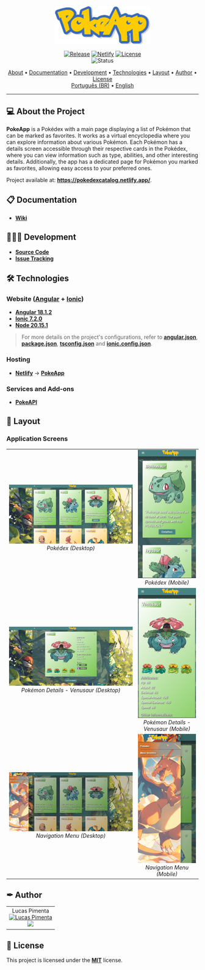 <div align="center">
<img style="" src="https://github.com/Jinkogule/PokeApp/blob/main/src/assets/images/pokeapp-logo.png" width="250px;" alt=""/>
<br>

[![Release](https://img.shields.io/github/v/release/Jinkogule/PokeApp?style=for-the-badge)](https://github.com/Jinkogule/PokeApp/releases)
[![Netlify](https://img.shields.io/netlify/7481926e-a6c5-449d-a47e-907874451c26?style=for-the-badge)](https://app.netlify.com/sites/pokedexcatalog/deploys)
[![License](https://img.shields.io/github/license/Jinkogule/pokeapp?style=for-the-badge)](LICENSE)<br>
![Status](https://img.shields.io/badge/STATUS-COMPLETED-brightgreen?style=for-the-badge)
</div>

<p align="center">
  <a href="#-about-the-project">About</a> •
  <a href="#-documentation">Documentation</a> •
  <a href="#-development">Development</a> •
  <a href="#-technologies">Technologies</a> •
  <a href="#-layout">Layout</a> •
  <a href="#-author">Author</a> •
  <a href="#-license">License</a>
  <br>
  <a href="./README.pt.md">Português (BR)</a> •
  <a href="./README.md">English</a>
</p>

---

## 💻 About the Project

**PokeApp** is a Pokédex with a main page displaying a list of Pokémon that can be marked as favorites. It works as a virtual encyclopedia where you can explore information about various Pokémon. Each Pokémon has a details screen accessible through their respective cards in the Pokédex, where you can view information such as type, abilities, and other interesting details. Additionally, the app has a dedicated page for Pokémon you marked as favorites, allowing easy access to your preferred ones.

Project available at: **https://pokedexcatalog.netlify.app/**.

## 📋 Documentation

-   **[Wiki](https://github.com/Jinkogule/PokeApp/wiki)**

## 🧑🏻‍💻 Development

-   **[Source Code](https://github.com/Jinkogule/PokeApp)**
-   **[Issue Tracking](https://github.com/Jinkogule/PokeApp/issues)**

## 🛠 Technologies

### **Website**  **([Angular](https://www.php.net/)**  +  **[Ionic](https://laravel.com/))**

-   **[Angular 18.1.2](https://angular.dev/)**
-   **[Ionic 7.2.0](https://ionicframework.com/)**
-   **[Node 20.15.1](https://nodejs.org/)**

> For more details on the project's configurations, refer to **[angular.json](https://github.com/Jinkogule/PokeApp/blob/main/angular.json)**, **[package.json](https://github.com/Jinkogule/PokeApp/blob/main/package.json)**, **[tsconfig.json](https://github.com/Jinkogule/PokeApp/blob/main/tsconfig.json)** and **[ionic.config.json](https://github.com/Jinkogule/PokeApp/blob/main/ionic.config.json)**.

### **Hosting**

-   **[Netlify](https://app.netlify.com/)** → **[PokeApp](https://pokedexcatalog.netlify.app/)**

### **Services and Add-ons**

-   **[PokeAPI](https://platform.openai.com/docs/overview)**

## 🎨 Layout

### Application Screens
<table>
  <tr>
    <td align="center">
      <img src="/src/screenshots/pokedex-desktop.png" alt="Pokédex (Desktop)" title="Pokédex (Desktop)">
      <br>
      <em>Pokédex (Desktop)</em>
    </td>
    <td align="center">
      <img src="/src/screenshots/pokedex-cel.png" alt="Pokédex (Mobile)" title="Pokédex (Mobile)">
      <br>
      <em>Pokédex (Mobile)</em>
    </td>
  </tr>
  <tr>
    <td align="center">
      <img src="/src/screenshots/pokemon-details-desktop.png" alt="Pokémon Details - Venusaur (Desktop)" title="Pokémon Details - Venusaur (Desktop)">
      <br>
      <em>Pokémon Details - Venusaur (Desktop)</em>
    </td>
    <td align="center">
      <img src="/src/screenshots/pokemon-details-cel.png" alt="Pokémon Details - Venusaur (Mobile)" title="Pokémon Details - Venusaur (Mobile)">
      <br>
      <em>Pokémon Details - Venusaur (Mobile)</em>
    </td>
  </tr>
  <tr>
    <td align="center">
      <img src="/src/screenshots/menu-desktop.png" alt="Navigation Menu (Desktop)" title="Navigation Menu (Desktop)">
      <br>
      <em>Navigation Menu (Desktop)</em>
    </td>
    <td align="center">
      <img src="/src/screenshots/menu-cel.png" alt="Navigation Menu (Mobile)" title="Navigation Menu (Mobile)">
      <br>
      <em>Navigation Menu (Mobile)</em>
    </td>
  </tr>
</table>

## ✒ Author

<table>
  <tr>
    <td align="center">
      Lucas Pimenta
      <br>
      <a href="https://github.com/Jinkogule">
        <img src="https://avatars.githubusercontent.com/u/52849575?v=4" width="100px;" alt="Lucas Pimenta"/>
      </a>
      <br>
      <a href="https://github.com/Jinkogule">
        <img src="https://img.shields.io/badge/-Github-black?style=flat-square&logo=Github&logoColor=white">
      </a>
    </td>
  </tr>
</table>

## 📝 License

This project is licensed under the **[MIT](./LICENSE)** license.
